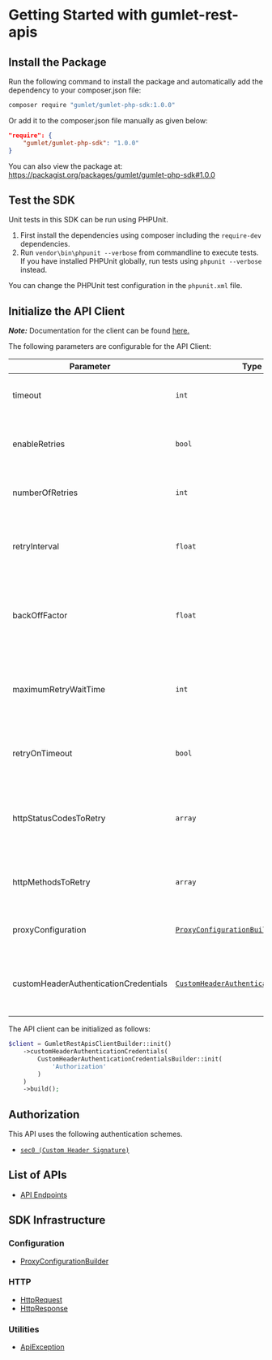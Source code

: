 
# Getting Started with gumlet-rest-apis

## Install the Package

Run the following command to install the package and automatically add the dependency to your composer.json file:

```bash
composer require "gumlet/gumlet-php-sdk:1.0.0"
```

Or add it to the composer.json file manually as given below:

```json
"require": {
    "gumlet/gumlet-php-sdk": "1.0.0"
}
```

You can also view the package at:
https://packagist.org/packages/gumlet/gumlet-php-sdk#1.0.0

## Test the SDK

Unit tests in this SDK can be run using PHPUnit.

1. First install the dependencies using composer including the `require-dev` dependencies.
2. Run `vendor\bin\phpunit --verbose` from commandline to execute tests. If you have installed PHPUnit globally, run tests using `phpunit --verbose` instead.

You can change the PHPUnit test configuration in the `phpunit.xml` file.

## Initialize the API Client

**_Note:_** Documentation for the client can be found [here.](https://www.github.com/akbansa/gumlet-php-sdk/tree/1.0.0/doc/client.md)

The following parameters are configurable for the API Client:

| Parameter | Type | Description |
|  --- | --- | --- |
| timeout | `int` | Timeout for API calls in seconds.<br>*Default*: `0` |
| enableRetries | `bool` | Whether to enable retries and backoff feature.<br>*Default*: `false` |
| numberOfRetries | `int` | The number of retries to make.<br>*Default*: `0` |
| retryInterval | `float` | The retry time interval between the endpoint calls.<br>*Default*: `1` |
| backOffFactor | `float` | Exponential backoff factor to increase interval between retries.<br>*Default*: `2` |
| maximumRetryWaitTime | `int` | The maximum wait time in seconds for overall retrying requests.<br>*Default*: `0` |
| retryOnTimeout | `bool` | Whether to retry on request timeout.<br>*Default*: `true` |
| httpStatusCodesToRetry | `array` | Http status codes to retry against.<br>*Default*: `408, 413, 429, 500, 502, 503, 504, 521, 522, 524` |
| httpMethodsToRetry | `array` | Http methods to retry against.<br>*Default*: `'GET', 'PUT'` |
| proxyConfiguration | [`ProxyConfigurationBuilder`](https://www.github.com/akbansa/gumlet-php-sdk/tree/1.0.0/doc/proxy-configuration-builder.md) | Represents the proxy configurations for API calls |
| customHeaderAuthenticationCredentials | [`CustomHeaderAuthenticationCredentials`](https://www.github.com/akbansa/gumlet-php-sdk/tree/1.0.0/doc/auth/custom-header-signature.md) | The Credentials Setter for Custom Header Signature |

The API client can be initialized as follows:

```php
$client = GumletRestApisClientBuilder::init()
    ->customHeaderAuthenticationCredentials(
        CustomHeaderAuthenticationCredentialsBuilder::init(
            'Authorization'
        )
    )
    ->build();
```

## Authorization

This API uses the following authentication schemes.

* [`sec0 (Custom Header Signature)`](https://www.github.com/akbansa/gumlet-php-sdk/tree/1.0.0/doc/auth/custom-header-signature.md)

## List of APIs

* [API Endpoints](https://www.github.com/akbansa/gumlet-php-sdk/tree/1.0.0/doc/controllers/api-endpoints.md)

## SDK Infrastructure

### Configuration

* [ProxyConfigurationBuilder](https://www.github.com/akbansa/gumlet-php-sdk/tree/1.0.0/doc/proxy-configuration-builder.md)

### HTTP

* [HttpRequest](https://www.github.com/akbansa/gumlet-php-sdk/tree/1.0.0/doc/http-request.md)
* [HttpResponse](https://www.github.com/akbansa/gumlet-php-sdk/tree/1.0.0/doc/http-response.md)

### Utilities

* [ApiException](https://www.github.com/akbansa/gumlet-php-sdk/tree/1.0.0/doc/api-exception.md)

